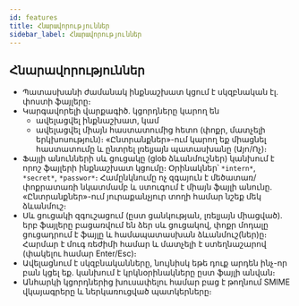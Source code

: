 ```yaml
---
id: features
title: Հնարավորություններ
sidebar_label: Հնարավորություններ
---
```


## Հնարավորություններ

- Պատասխանի ժամանակ ինքնաշխատ կցում է սկզբնական էլ. փոստի ֆայլերը։
- Կարգավորելի վարքագիծ. կցորդները կարող են
  - ավելացվել ինքնաշխատ, կամ
  - ավելացվել միայն հաստատումից հետո (փոքր, մատչելի երկխոսություն)։ «Ընտրանքներ»-ում կարող եք միացնել հաստատումը և ընտրել լռելյայն պատասխանը (Այո/Ոչ)։
- Ֆայլի անունների սև ցուցակը (glob ձևանմուշներ) կանխում է որոշ ֆայլերի ինքնաշխատ կցումը։ Օրինակներ՝ `*intern*`, `*secret*`, `*passwor*`։
  Համընկնումը ոչ զգայուն է մեծատառ/փոքրատառի նկատմամբ և ստուգում է միայն ֆայլի անունը. «Ընտրանքներ»-ում յուրաքանչյուր տողի համար նշեք մեկ ձևանմուշ։
- Սև ցուցակի զգուշացում (ըստ ցանկության, լռելյայն միացված). երբ ֆայլերը բացառվում են ձեր սև ցուցակով, փոքր մոդալը ցուցադրում է ֆայլը և համապատասխան ձևանմուշ(ներ)ը։ Հարմար է մուգ ռեժիմի համար և մատչելի է ստեղնաշարով (փակելու համար Enter/Esc)։
- Ավելացնում է սկզբնականները, նույնիսկ եթե դուք արդեն ինչ-որ բան կցել եք. կանխում է կրկնօրինակները ըստ ֆայլի անվան։
- Անհարկի կցորդներից խուսափելու համար բաց է թողնում SMIME վկայագրերը և ներկառուցված պատկերները։
